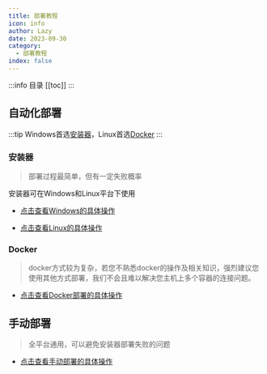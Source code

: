 ```yaml
---
title: 部署教程
icon: info
author: Lazy
date: 2023-09-30
category:
  - 部署教程
index: false
---
```

:::info 目录
[[toc]]
:::
## 自动化部署
:::tip
Windows首选[安装器](#windows)，Linux首选[Docker](#docker)
:::
### 安装器
> 部署过程最简单，但有一定失败概率

安装器可在Windows和Linux平台下使用
- [<HopeIcon icon="windows" size="1.2em"/> 点击查看Windows的具体操作](auto_app_win.md)

- [<HopeIcon icon="linux" size="1.2em"/> 点击查看Linux的具体操作](auto_app_win.md)
### Docker
> docker方式较为复杂，若您不熟悉docker的操作及相关知识，强烈建议您使用其他方式部署，我们不会且难以解决您主机上多个容器的连接问题。
- [<HopeIcon icon="warn" size="1.2em"/> 点击查看Docker部署的具体操作](auto_docker.md)

## 手动部署
> 全平台通用，可以避免安装器部署失败的问题
- [<HopeIcon icon="support" size="1.2em"/> 点击查看手动部署的具体操作](manual.md)